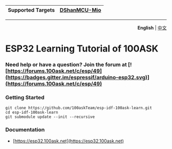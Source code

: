 | Supported Targets | [DShanMCU-Mio](https://forums.100ask.net/c/esp/esp32s3/50) |
| ----------------- | ------------ |

---
<p align="right">
  <b>English</b> | <a href="./README_zh.md">中文</a></a>
</p>

# ESP32 Learning Tutorial of 100ASK

### Need help or have a question? Join the forum at [![https://forums.100ask.net/c/esp/49](https://badges.gitter.im/espressif/arduino-esp32.svg)](https://forums.100ask.net/c/esp/49)

### Getting Started

```shell
git clone https://github.com/100askTeam/esp-idf-100ask-learn.git
cd esp-idf-100ask-learn
git submodule update --init --recursive
```

### Documentation

  - [https://esp32.100ask.net](https://esp32.100ask.net)

